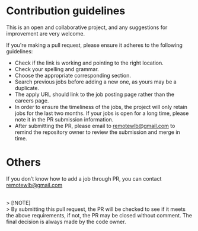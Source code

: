 # Contribution guidelines

This is an open and collaborative project, and any suggestions for improvement are very welcome.

If you're making a pull request, please ensure it adheres to the following guidelines:

* Check if the link is working and pointing to the right location.
* Check your spelling and grammar.
* Choose the appropriate corresponding section.
* Search previous jobs before adding a new one, as yours may be a duplicate.
* The apply URL should link to the job posting page rather than the careers page.
* In order to ensure the timeliness of the jobs, the project will only retain jobs for the last two months. If your jobs is open for a long time, please note it in the PR submission information.
* After submitting the PR, please email to remotewlb@gmail.com to remind the repository owner to review the submission and merge in time.

# Others
If you don’t know how to add a job through PR, you can contact remotewlb@gmail.com

<br>
> [!NOTE] <br>
> By submitting this pull request, the PR will be checked to see if it meets the above requirements, if not, the PR may be closed without comment. The final decision is always made by the code owner.